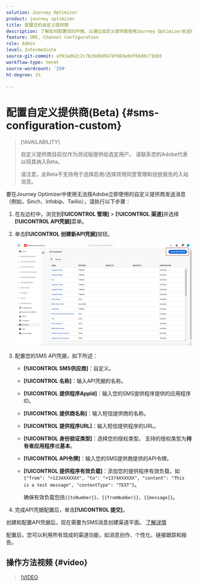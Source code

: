 ```yaml
---
solution: Journey Optimizer
product: journey optimizer
title: 配置您的自定义提供商
description: 了解如何配置您的环境，以通过自定义提供商使用Journey Optimizer发送短信
feature: SMS, Channel Configuration
role: Admin
level: Intermediate
source-git-commit: af03ad62c2c7b29d695670f083e0dfb6d0c71b93
workflow-type: tm+mt
source-wordcount: '250'
ht-degree: 1%

---
```


# 配置自定义提供商(Beta) {#sms-configuration-custom}

>[!AVAILABILITY]
>
>自定义提供商目前仅作为测试版提供给选定用户。 请联系您的Adobe代表以将其纳入Beta。
>
>请注意，此Beta不支持用于选择启用/选择禁用同意管理和投放报告的入站消息。

要在Journey Optimizer中使用无法按Adobe立即使用的自定义提供商发送消息（例如，Sinch、Infobip、Twilio），请执行以下步骤：

1. 在左边栏中，浏览到&#x200B;**[!UICONTROL 管理]** > **[!UICONTROL 渠道]**&#x200B;并选择&#x200B;**[!UICONTROL API凭据]**&#x200B;菜单。

1. 单击&#x200B;**[!UICONTROL 创建新API凭据]**&#x200B;按钮。

   ![](assets/sms_byo_1.png)

1. 配置您的SMS API凭据，如下所述：

   * **[!UICONTROL SMS供应商]**：自定义。

   * **[!UICONTROL 名称]**：输入API凭据的名称。

   * **[!UICONTROL 提供程序AppId]**：输入您的SMS提供程序提供的应用程序ID。

   * **[!UICONTROL 提供商名称]**：输入短信提供商的名称。

   * **[!UICONTROL 提供程序URL]**：输入短信提供程序的URL。

   * **[!UICONTROL 身份验证类型&#x200B;]**：选择您的授权类型。 支持的授权类型为&#x200B;**持有者应用程序**&#x200B;或&#x200B;**基本**。

   * **[!UICONTROL API令牌]**：输入您的SMS提供商提供的API令牌。

   * **[!UICONTROL 提供程序有效负载]**：添加您的提供程序有效负载，如`{"from": "+1234XXXXXX", "to": "+1374XXXXXX", "content": "This is a test message", "contentType": "TEXT"}`。

     确保有效负载包括`{{toNumber}}`、`{{fromNumber}}`、`{{message}}`。

1. 完成API凭据配置后，单击&#x200B;**[!UICONTROL 提交]**。

创建和配置API凭据后，现在需要为SMS消息创建渠道平面。 [了解详情](sms-configuration-surface.md)

配置后，您可以利用所有现成的渠道功能，如消息创作、个性化、链接跟踪和报告。

## 操作方法视频 {#video}

>[!VIDEO](https://video.tv.adobe.com/v/3431625)
